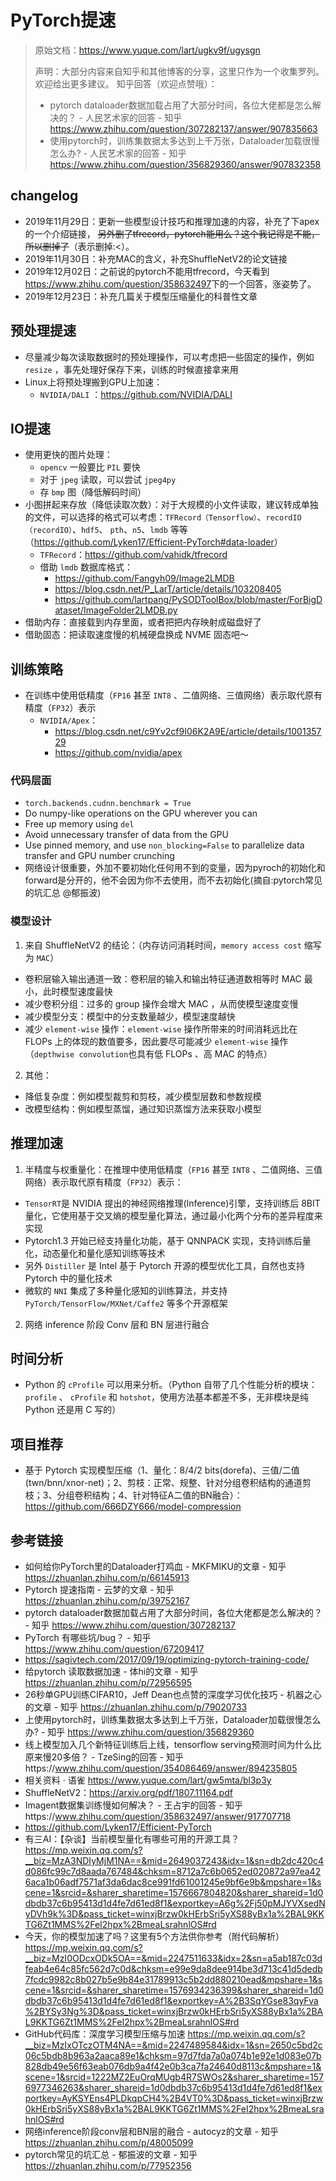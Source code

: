 # PyTorch提速

> 原始文档：<https://www.yuque.com/lart/ugkv9f/ugysgn>
>
> 声明：大部分内容来自知乎和其他博客的分享，这里只作为一个收集罗列。欢迎给出更多建议。
> 知乎回答（欢迎点赞哦）：
> * pytorch dataloader数据加载占用了大部分时间，各位大佬都是怎么解决的？ - 人民艺术家的回答 - 知乎
https://www.zhihu.com/question/307282137/answer/907835663
> * 使用pytorch时，训练集数据太多达到上千万张，Dataloader加载很慢怎么办? - 人民艺术家的回答 - 知乎
https://www.zhihu.com/question/356829360/answer/907832358

## changelog

* 2019年11月29日：更新一些模型设计技巧和推理加速的内容，补充了下apex的一个介绍链接， ~~另外删了tfrecord，pytorch能用么？这个我记得是不能，所以删掉了~~（表示删掉:<）。
* 2019年11月30日：补充MAC的含义，补充ShuffleNetV2的论文链接
* 2019年12月02日：之前说的pytorch不能用tfrecord，今天看到<https://www.zhihu.com/question/358632497>下的一个回答，涨姿势了。
* 2019年12月23日：补充几篇关于模型压缩量化的科普性文章

## 预处理提速

* 尽量减少每次读取数据时的预处理操作，可以考虑把一些固定的操作，例如 `resize` ，事先处理好保存下来，训练的时候直接拿来用
* Linux上将预处理搬到GPU上加速：
  * `NVIDIA/DALI` ：<https://github.com/NVIDIA/DALI>

## IO提速

* 使用更快的图片处理：
  * `opencv` 一般要比 `PIL` 要快
  * 对于 `jpeg` 读取，可以尝试 `jpeg4py`
  * 存 `bmp` 图（降低解码时间）
* 小图拼起来存放（降低读取次数）：对于大规模的小文件读取，建议转成单独的文件，可以选择的格式可以考虑：`TFRecord（Tensorflow）`、`recordIO（recordIO）`、`hdf5`、 `pth`、`n5`、`lmdb` 等等（<https://github.com/Lyken17/Efficient-PyTorch#data-loader>）
  * `TFRecord`：<https://github.com/vahidk/tfrecord>
  * 借助 `lmdb` 数据库格式：
    * <https://github.com/Fangyh09/Image2LMDB>
    * <https://blog.csdn.net/P_LarT/article/details/103208405>
    * <https://github.com/lartpang/PySODToolBox/blob/master/ForBigDataset/ImageFolder2LMDB.py>
* 借助内存：直接载到内存里面，或者把把内存映射成磁盘好了
* 借助固态：把读取速度慢的机械硬盘换成 NVME 固态吧～

## 训练策略

* 在训练中使用低精度（`FP16` 甚至 `INT8` 、二值网络、三值网络）表示取代原有精度（`FP32`）表示
  * `NVIDIA/Apex`：
    * <https://blog.csdn.net/c9Yv2cf9I06K2A9E/article/details/100135729>
    * <https://github.com/nvidia/apex>

### 代码层面  

* `torch.backends.cudnn.benchmark = True`
* Do numpy-like operations on the GPU wherever you can
* Free up memory using `del`
* Avoid unnecessary transfer of data from the GPU
* Use pinned memory, and use `non_blocking=False` to parallelize data transfer and GPU number crunching
* 网络设计很重要，外加不要初始化任何用不到的变量，因为pyroch的初始化和forward是分开的，他不会因为你不去使用，而不去初始化(摘自:pytorch常见的坑汇总 @郁振波)

### 模型设计

1. 来自 ShuffleNetV2 的结论：（内存访问消耗时间，`memory access cost` 缩写为 `MAC`）
  * 卷积层输入输出通道一致：卷积层的输入和输出特征通道数相等时 MAC 最小，此时模型速度最快
  * 减少卷积分组：过多的 group 操作会增大 MAC ，从而使模型速度变慢
  * 减少模型分支：模型中的分支数量越少，模型速度越快
  * 减少 `element-wise` 操作：`element-wise` 操作所带来的时间消耗远比在 FLOPs 上的体现的数值要多，因此要尽可能减少 `element-wise` 操作（`depthwise convolution`也具有低 FLOPs 、高 MAC 的特点）
2. 其他：
  * 降低复杂度：例如模型裁剪和剪枝，减少模型层数和参数规模
  * 改模型结构：例如模型蒸馏，通过知识蒸馏方法来获取小模型

## 推理加速

1. 半精度与权重量化：在推理中使用低精度（`FP16` 甚至 `INT8` 、二值网络、三值网络）表示取代原有精度（`FP32`）表示：
  * `TensorRT`是 NVIDIA 提出的神经网络推理(Inference)引擎，支持训练后 8BIT 量化，它使用基于交叉熵的模型量化算法，通过最小化两个分布的差异程度来实现
  * Pytorch1.3 开始已经支持量化功能，基于 QNNPACK 实现，支持训练后量化，动态量化和量化感知训练等技术
  * 另外 `Distiller` 是 Intel 基于 Pytorch 开源的模型优化工具，自然也支持 Pytorch 中的量化技术
  * 微软的 `NNI` 集成了多种量化感知的训练算法，并支持 `PyTorch/TensorFlow/MXNet/Caffe2` 等多个开源框架
2. 网络 inference 阶段 Conv 层和 BN 层进行融合

## 时间分析

* Python 的 `cProfile` 可以用来分析。（Python 自带了几个性能分析的模块： `profile` 、 `cProfile` 和 `hotshot`，使用方法基本都差不多，无非模块是纯 Python 还是用 C 写的）

## 项目推荐

* 基于 Pytorch 实现模型压缩（1、量化：8/4/2 bits(dorefa)、三值/二值(twn/bnn/xnor-net)；2、剪枝：正常、规整、针对分组卷积结构的通道剪枝；3、分组卷积结构；4、针对特征A二值的BN融合）：<https://github.com/666DZY666/model-compression>

## 参考链接

* 如何给你PyTorch里的Dataloader打鸡血 - MKFMIKU的文章 - 知乎 https://zhuanlan.zhihu.com/p/66145913
* Pytorch 提速指南 - 云梦的文章 - 知乎 https://zhuanlan.zhihu.com/p/39752167
* pytorch dataloader数据加载占用了大部分时间，各位大佬都是怎么解决的？ - 知乎 https://www.zhihu.com/question/307282137
* PyTorch 有哪些坑/bug？ - 知乎 https://www.zhihu.com/question/67209417
* https://sagivtech.com/2017/09/19/optimizing-pytorch-training-code/
* 给pytorch 读取数据加速 - 体hi的文章 - 知乎 https://zhuanlan.zhihu.com/p/72956595
* 26秒单GPU训练CIFAR10，Jeff Dean也点赞的深度学习优化技巧 - 机器之心的文章 - 知乎 https://zhuanlan.zhihu.com/p/79020733
* 上使用pytorch时，训练集数据太多达到上千万张，Dataloader加载很慢怎么办? - 知乎 https://www.zhihu.com/question/356829360
* 线上模型加入几个新特征训练后上线，tensorflow serving预测时间为什么比原来慢20多倍？ - TzeSing的回答 - 知乎https://www.zhihu.com/question/354086469/answer/894235805
* 相关资料 · 语雀 https://www.yuque.com/lart/gw5mta/bl3p3y
* ShuffleNetV2：https://arxiv.org/pdf/1807.11164.pdf
* Imagent数据集训练慢如何解决？ - 王占宇的回答 - 知乎https://www.zhihu.com/question/358632497/answer/917707718
* https://github.com/Lyken17/Efficient-PyTorch
* 有三AI：【杂谈】当前模型量化有哪些可用的开源工具？<https://mp.weixin.qq.com/s?__biz=MzA3NDIyMjM1NA==&mid=2649037243&idx=1&sn=db2dc420c4d086fc99c7d8aada767484&chksm=8712a7c6b0652ed020872a97ea426aca1b06adf7571af3da6dac8ce991fd61001245e9bf6e9b&mpshare=1&scene=1&srcid=&sharer_sharetime=1576667804820&sharer_shareid=1d0dbdb37c6b95413d1d4fe7d61ed8f1&exportkey=A6g%2Fj50pMJYVXsedNyDVh9k%3D&pass_ticket=winxjBrzw0kHErbSri5yXS88yBx1a%2BAL9KKTG6Zt1MMS%2FeI2hpx%2BmeaLsrahnlOS#rd>
* 今天，你的模型加速了吗？这里有5个方法供你参考（附代码解析）<https://mp.weixin.qq.com/s?__biz=MzI0ODcxODk5OA==&mid=2247511633&idx=2&sn=a5ab187c03dfeab4e64c85fc562d7c0d&chksm=e99e9da8dee914be3d713c41d5dedb7fcdc9982c8b027b5e9b84e31789913c5b2dd880210ead&mpshare=1&scene=1&srcid=&sharer_sharetime=1576934236399&sharer_shareid=1d0dbdb37c6b95413d1d4fe7d61ed8f1&exportkey=A%2B3SqYGse83qyFva%2BYSy3Ng%3D&pass_ticket=winxjBrzw0kHErbSri5yXS88yBx1a%2BAL9KKTG6Zt1MMS%2FeI2hpx%2BmeaLsrahnlOS#rd>
* GitHub代码库：深度学习模型压缩与加速 <https://mp.weixin.qq.com/s?__biz=MzIxOTczOTM4NA==&mid=2247489584&idx=1&sn=2650c5bd2c06c5bdb8b963a2aaca89e1&chksm=97d7fda7a0a074b1e92e1d083e07b828db49e56f63eab076db9a4f42e0b3ca7fa24640d8113c&mpshare=1&scene=1&srcid=1222MZ2EuOrqMUgb4R7SWOs2&sharer_sharetime=1576977346263&sharer_shareid=1d0dbdb37c6b95413d1d4fe7d61ed8f1&exportkey=AyKSYEns4PLDkqpCH4%2B4VT0%3D&pass_ticket=winxjBrzw0kHErbSri5yXS88yBx1a%2BAL9KKTG6Zt1MMS%2FeI2hpx%2BmeaLsrahnlOS#rd>
* 网络inference阶段conv层和BN层的融合 - autocyz的文章 - 知乎 https://zhuanlan.zhihu.com/p/48005099
* pytorch常见的坑汇总 - 郁振波的文章 - 知乎 https://zhuanlan.zhihu.com/p/77952356
